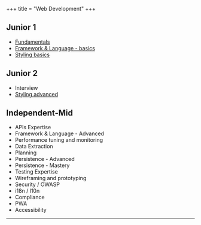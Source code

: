 +++
title = "Web Development"
+++

## Junior 1
- [Fundamentals](/fundamentals/)
- [Framework & Language - basics](/web_development/framework-and-language/)
- [Styling basics](/web_development/styling/01_junior_i/)

## Junior 2
- Interview
- [Styling advanced](/web_development/styling/02_junior_ii/)

## Independent-Mid
- APIs Expertise
- Framework & Language - Advanced
- Performance tuning and monitoring
- Data Extraction
- Planning
- Persistence - Advanced
- Persistence - Mastery
- Testing Expertise
- Wireframing and prototyping
- Security / OWASP
- i18n / l10n
- Compliance
- PWA
- Accessibility 

---